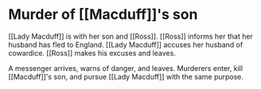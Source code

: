 # Murder of [[Macduff]]'s son

[[Lady Macduff]] is with her son and [[Ross]]. [[Ross]] informs her that her husband has fled to England. [[Lady Macduff]] accuses her husband of cowardice. [[Ross]] makes his excuses and leaves.

A messenger arrives, warns of danger, and leaves. Murderers enter, kill [[Macduff]]'s son, and pursue [[Lady Macduff]] with the same purpose.